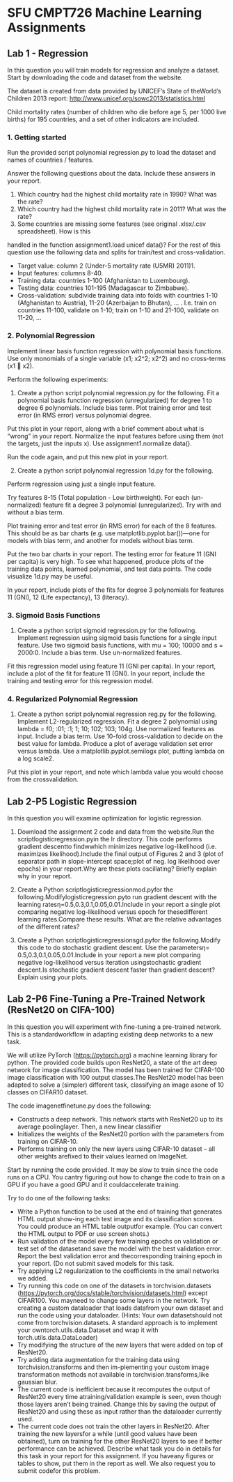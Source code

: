 # SFU CMPT726 Machine Learning Assignments


## Lab 1 - Regression

In this question you will train models for regression and analyze a dataset. Start by downloading
the code and dataset from the website.

The dataset is created from data provided by UNICEF’s State of theWorld’s Children 2013 report:
http://www.unicef.org/sowc2013/statistics.html

Child mortality rates (number of children who die before age 5, per 1000 live births) for 195
countries, and a set of other indicators are included.

### 1. Getting started

Run the provided script polynomial regression.py to load the dataset and names of countries
/ features.

Answer the following questions about the data. Include these answers in your report.
1. Which country had the highest child mortality rate in 1990? What was the rate?
2. Which country had the highest child mortality rate in 2011? What was the rate?
3. Some countries are missing some features (see original .xlsx/.csv spreadsheet). How is this

handled in the function assignment1.load unicef data()?
For the rest of this question use the following data and splits for train/test and cross-validation.
- Target value: column 2 (Under-5 mortality rate (U5MR) 2011)1.
- Input features: columns 8-40.
- Training data: countries 1-100 (Afghanistan to Luxembourg).
- Testing data: countries 101-195 (Madagascar to Zimbabwe).
- Cross-validation: subdivide training data into folds with countries 1-10 (Afghanistan to Austria),
11-20 (Azerbaijan to Bhutan), ... . I.e. train on countries 11-100, validate on 1-10; train on
1-10 and 21-100, validate on 11-20, ...

### 2. Polynomial Regression

Implement linear basis function regression with polynomial basis functions. Use only monomials
of a single variable (x1; x2^2; x2^2) and no cross-terms (x1  x2).

Perform the following experiments:

1. Create a python script polynomial regression.py for the following.
Fit a polynomial basis function regression (unregularized) for degree 1 to degree 6 polynomials.
Include bias term. Plot training error and test error (in RMS error) versus polynomial
degree.

Put this plot in your report, along with a brief comment about what is “wrong” in your report.
Normalize the input features before using them (not the targets, just the inputs x). Use
assignment1.normalize data().

Run the code again, and put this new plot in your report.

2. Create a python script polynomial regression 1d.py for the following.

Perform regression using just a single input feature.

Try features 8-15 (Total population - Low birthweight). For each (un-normalized) feature fit
a degree 3 polynomial (unregularized). Try with and without a bias term.

Plot training error and test error (in RMS error) for each of the 8 features. This should be
as bar charts (e.g. use matplotlib.pyplot.bar())—one for models with bias term,
and another for models without bias term.

Put the two bar charts in your report.
The testing error for feature 11 (GNI per capita) is very high. To see what happened, produce
plots of the training data points, learned polynomial, and test data points. The code
visualize 1d.py may be useful.

In your report, include plots of the fits for degree 3 polynomials for features 11 (GNI), 12
(Life expectancy), 13 (literacy).

### 3. Sigmoid Basis Functions

1. Create a python script sigmoid regression.py for the following.
Implement regression using sigmoid basis functions for a single input feature. Use two
sigmoid basis functions, with mu = 100; 10000 and s = 2000:0. Include a bias term. Use
un-normalized features.

Fit this regression model using feature 11 (GNI per capita).
In your report, include a plot of the fit for feature 11 (GNI).
In your report, include the training and testing error for this regression model.

### 4. Regularized Polynomial Regression

1. Create a python script polynomial regression reg.py for the following.
Implement L2-regularized regression. Fit a degree 2 polynomial using lambda = f0; :01; :1; 1; 10; 102; 103; 104g.
Use normalized features as input. Include a bias term. Use 10-fold cross-validation to decide
on the best value for lambda. Produce a plot of average validation set error versus lambda. Use a
matplotlib.pyplot.semilogx plot, putting lambda on a log scale2.

Put this plot in your report, and note which lambda value you would choose from the crossvalidation.

## Lab 2-P5 Logistic Regression

In this question you will examine optimization for logistic regression.

1.  Download   the   assignment   2   code   and   data   from   the   website.Run   the   scriptlogisticregression.pyin  the  lr  directory.   This  code  performs  gradient  descentto findwwhich minimizes negative log-likelihood (i.e. maximizes likelihood).Include the final output of Figures 2 and 3 (plot of separator path in slope-intercept space;plot of neg. log likelihood over epochs) in your report.Why are these plots oscillating? Briefly explain why in your report.

2.  Create a Python scriptlogisticregressionmod.pyfor the following.Modifylogisticregression.pyto run gradient descent with the learning ratesη=0.5,0.3,0.1,0.05,0.01.Include in your report a single plot comparing negative log-likelihood versus epoch for thesedifferent learning rates.Compare these results. What are the relative advantages of the different rates? 

3.  Create a Python scriptlogisticregressionsgd.pyfor the following.Modify this code to do stochastic gradient descent. Use the parametersη= 0.5,0.3,0.1,0.05,0.01.Include in your report a new plot comparing negative log-likelihood versus iteration usingstochastic gradient descent.Is stochastic gradient descent faster than gradient descent?  Explain using your plots.

## Lab 2-P6 Fine-Tuning a Pre-Trained Network (ResNet20 on CIFA-100)

In this question you will experiment with fine-tuning a pre-trained network.  This is a standardworkflow in adapting existing deep networks to a new task.

We will utilize PyTorch (https://pytorch.org) a machine learning library for python. The provided code builds upon ResNet20, a state of the art deep network for image classification. The model has been trained for CIFAR-100 image classification with 100 output classes.The ResNet20 model has been adapted to solve a (simpler) different task, classifying an image asone of 10 classes on CIFAR10 dataset.

The code imagenetfinetune.py does the following:
- Constructs a deep network.  This network starts with ResNet20 up to its average poolinglayer. Then, a new linear classifier 
- Initializes the weights of the ResNet20 portion with the parameters from training on CIFAR-10.
- Performs training on only the new layers using CIFAR-10 dataset – all other weights arefixed to their values learned on ImageNet.

Start by running the code provided. It may be slow to train since the code runs on a CPU. You cantry figuring out how to change the code to train on a GPU if you have a good GPU and it couldaccelerate training. 

Try to do one of the following tasks:
- Write a Python function to be used at the end of training that generates HTML output show-ing each test image and its classification scores.  You could produce an HTML table outputfor example. (You can convert the HTML output to PDF or use screen shots.)
- Run validation of the model every few training epochs on validation or test set of the datasetand save the model with the best validation error.  Report the best validation error and thecorresponding training epoch in your report. (Do not submit saved models for this task.
- Try applying L2 regularization to the coefficients in the small networks we added.
- Try running this code on one of the datasets in torchvision.datasets (https://pytorch.org/docs/stable/torchvision/datasets.html) except CIFAR100.  You mayneed to change some layers in the network. Try creating a custom dataloader that loads datafrom your own dataset and run the code using your dataloader.  (Hints:  Your own datasetshould not come from torchvision.datasets.  A standard approach is to implement your owntorch.utils.data.Dataset and wrap it with torch.utils.data.DataLoader)
- Try modifying the structure of the new layers that were added on top of ResNet20.
- Try adding data augmentation for the training data using torchvision.transforms and then im-plementing your custom image transformation methods not available in torchvision.transforms,like gaussian blur.
- The current code is inefficient because it recomputes the output of ResNet20 every time atraining/validation example is seen, even though those layers aren’t being trained.  Change this by saving the output of ResNet20 and using these as input rather than the dataloader currently used.
- The current code does not train the other layers in ResNet20.  After training the new layersfor a while (until good values have been obtained), turn on training for the other ResNet20 layers to see if better performance can be achieved. Describe what task you do in details for this task in your report for this assignment.  If you haveany figures or tables to show, put them in the report as well.  We also request you to submit codefor this problem.
